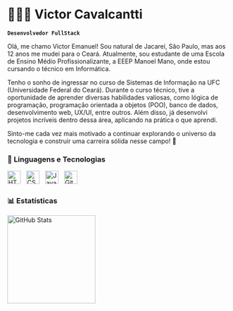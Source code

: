 # 👩🏻‍💻 Victor Cavalcantti

**`Desenvolvedor FullStack`**

Olá, me chamo Victor Emanuel! Sou natural de Jacareí, São Paulo, mas aos 12 anos me mudei para o Ceará. Atualmente, sou estudante de uma Escola de Ensino Médio Profissionalizante, a EEEP Manoel Mano, onde estou cursando o técnico em Informática.

Tenho o sonho de ingressar no curso de Sistemas de Informação na UFC (Universidade Federal do Ceará). Durante o curso técnico, tive a oportunidade de aprender diversas habilidades valiosas, como lógica de programação, programação orientada a objetos (POO), banco de dados, desenvolvimento web, UX/UI, entre outros. Além disso, já desenvolvi projetos incríveis dentro dessa área, aplicando na prática o que aprendi.

Sinto-me cada vez mais motivado a continuar explorando o universo da tecnologia e construir uma carreira sólida nesse campo! 🚀


### 🤖 Linguagens e Tecnologias

<img 
    align="left" 
    alt="HTML"
    title="HTML" 
    width="30px" 
    style="padding-right: 10px;" 
    src="https://cdn.jsdelivr.net/gh/devicons/devicon@latest/icons/html5/html5-original.svg" 
/>
<img 
    align="left" 
    alt="CSS" 
    title="CSS"
    width="30px" 
    style="padding-right: 10px;" 
    src="https://cdn.jsdelivr.net/gh/devicons/devicon@latest/icons/css3/css3-original.svg" 
/>
<img 
    align="left" 
    alt="JavaScript" 
    title="JavaScript"
    width="30px" 
    style="padding-right: 10px;" 
    src="https://cdn.jsdelivr.net/gh/devicons/devicon@latest/icons/javascript/javascript-original.svg" 
/>

<img 
    align="left" 
    alt="Git" 
    title="Git"
    width="30px" 
    style="padding-right: 10px;" 
    src="https://cdn.jsdelivr.net/gh/devicons/devicon@latest/icons/git/git-original.svg" 
/>


<br/>
<br/>

### 📊 Estatísticas

<p>
  <img 
    align="left" 
    alt="GitHub Stats" 
    height="200" 
    style="padding-right: 10px;" 
    src="https://github-readme-stats.vercel.app/api?username=dznfoz&theme=dracula&show_icons=true&hide_border=true&count_private=true" 
  />
</p>
